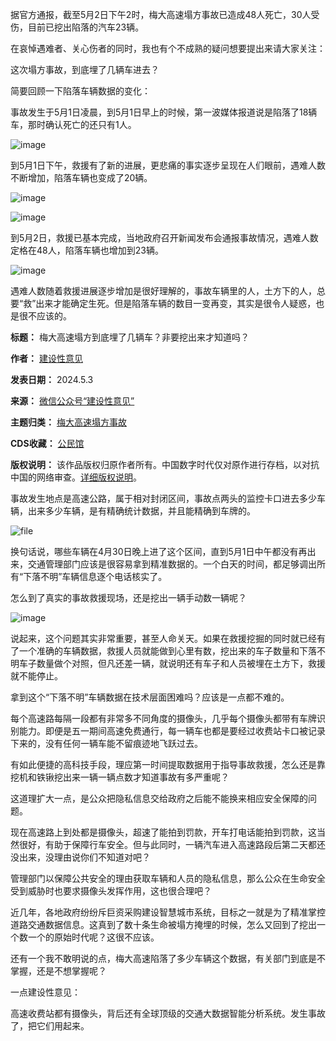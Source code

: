 据官方通报，截至5月2日下午2时，梅大高速塌方事故已造成48人死亡，30人受伤，目前已挖出陷落的汽车23辆。


在哀悼遇难者、关心伤者的同时，我也有个不成熟的疑问想要提出来请大家关注：


这次塌方事故，到底埋了几辆车进去？


简要回顾一下陷落车辆数据的变化：


事故发生于5月1日凌晨，到5月1日早上的时候，第一波媒体报道说是陷落了18辆车，那时确认死亡的还只有1人。


![image](https://chinadigitaltimes.net/chinese/files/2024/05/post-707506-663475ee3b434.)


到5月1日下午，救援有了新的进展，更悲痛的事实逐步呈现在人们眼前，遇难人数不断增加，陷落车辆也变成了20辆。


![image](https://chinadigitaltimes.net/chinese/files/2024/05/post-707506-663475ee43f72.)


![image](https://chinadigitaltimes.net/chinese/files/2024/05/post-707506-663475ee4e81d.)


到5月2日，救援已基本完成，当地政府召开新闻发布会通报事故情况，遇难人数定格在48人，陷落车辆也增加到23辆。


![image](https://chinadigitaltimes.net/chinese/files/2024/05/post-707506-663475ee58466.)


遇难人数随着救援进展逐步增加是很好理解的，事故车辆里的人，土方下的人，总要“救”出来才能确定生死。但是陷落车辆的数目一变再变，其实是很令人疑惑，也是很不应该的。




**标题：** 梅大高速塌方到底埋了几辆车？非要挖出来才知道吗？  

**作者：** [建设性意见](https://chinadigitaltimes.net/space/建设性意见)  

**发表日期：** 2024.5.3  

**来源：** [微信公众号“建设性意见”](https://web.archive.org/web/https://mp.weixin.qq.com/s/H10T3rdZoP0nvYKtx_dp3Q)  

**主题归类：** [梅大高速塌方事故](https://chinadigitaltimes.net/space/梅大高速塌方事故)  

**CDS收藏：** [公民馆](https://chinadigitaltimes.net/space/%E5%85%AC%E6%B0%91%E9%A6%86)  

**版权说明：** 该作品版权归原作者所有。中国数字时代仅对原作进行存档，以对抗中国的网络审查。[详细版权说明](https://chinadigitaltimes.net/chinese/copyright)。


事故发生地点是高速公路，属于相对封闭区间，事故点两头的监控卡口进去多少车辆，出来多少车辆，是有精确统计数据，并且能精确到车牌的。


![file](https://chinadigitaltimes.net/chinese/files/2024/05/image-1714713938412.png)


换句话说，哪些车辆在4月30日晚上进了这个区间，直到5月1日中午都没有再出来，交通管理部门应该是很容易拿到精准数据的。一个白天的时间，都足够调出所有“下落不明”车辆信息逐个电话核实了。


怎么到了真实的事故救援现场，还是挖出一辆手动数一辆呢？


![image](https://chinadigitaltimes.net/chinese/files/2024/05/post-707506-663475ee63e65.)


说起来，这个问题其实非常重要，甚至人命关天。如果在救援挖掘的同时就已经有了一个准确的车辆数据，救援人员就能做到心里有数，挖出来的车子数量和下落不明车子数量做个对照，但凡还差一辆，就说明还有车子和人员被埋在土方下，救援就不能停止。


拿到这个“下落不明”车辆数据在技术层面困难吗？应该是一点都不难的。


每个高速路每隔一段都有非常多不同角度的摄像头，几乎每个摄像头都带有车牌识别能力。即便是五一期间高速免费通行，每一辆车也都是要经过收费站卡口被记录下来的，没有任何一辆车能不留痕迹地飞跃过去。


有如此便捷的高科技手段，理应第一时间提取数据用于指导事故救援，怎么还是靠挖机和铁锹挖出来一辆一辆点数才知道事故有多严重呢？


这道理扩大一点，是公众把隐私信息交给政府之后能不能换来相应安全保障的问题。


现在高速路上到处都是摄像头，超速了能拍到罚款，开车打电话能拍到罚款，这当然很好，有助于保障行车安全。但与此同时，一辆汽车进入高速路段后第二天都还没出来，没理由说你们不知道对吧？


管理部门以保障公共安全的理由获取车辆和人员的隐私信息，那么公众在生命安全受到威胁时也要求摄像头发挥作用，这也很合理吧？


近几年，各地政府纷纷斥巨资采购建设智慧城市系统，目标之一就是为了精准掌控道路交通数据信息。这真到了数十条生命被塌方掩埋的时候，怎么又回到了挖出一个数一个的原始时代呢？这很不应该。


还有一个我不敢明说的点，梅大高速陷落了多少车辆这个数据，有关部门到底是不掌握，还是不想掌握呢？


一点建设性意见：


高速收费站都有摄像头，背后还有全球顶级的交通大数据智能分析系统。发生事故了，把它们用起来。

